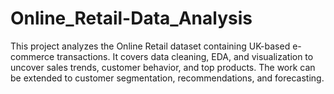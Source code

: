 # Online_Retail-Data_Analysis
This project analyzes the Online Retail dataset containing UK-based e-commerce transactions. It covers data cleaning, EDA, and visualization to uncover sales trends, customer behavior, and top products. The work can be extended to customer segmentation, recommendations, and forecasting.
